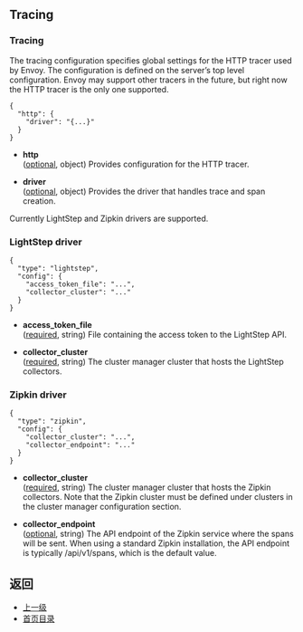 ## Tracing

### Tracing
The tracing configuration specifies global settings for the HTTP tracer used by Envoy. The configuration is defined on the server’s top level configuration. Envoy may support other tracers in the future, but right now the HTTP tracer is the only one supported.

```
{
  "http": {
    "driver": "{...}"
  }
}
```
- **http**<br />
	([optional](#), object) Provides configuration for the HTTP tracer.

- **driver**<br />
	([optional](#), object) Provides the driver that handles trace and span creation.

Currently LightStep and Zipkin drivers are supported.

### LightStep driver
```
{
  "type": "lightstep",
  "config": {
    "access_token_file": "...",
    "collector_cluster": "..."
  }
}
```
- **access_token_file**<br />
	([required](#), string) File containing the access token to the LightStep API.

- **collector_cluster**<br />
	([required](#), string) The cluster manager cluster that hosts the LightStep collectors.

### Zipkin driver
```
{
  "type": "zipkin",
  "config": {
    "collector_cluster": "...",
    "collector_endpoint": "..."
  }
}
```
- **collector_cluster**<br />
	([required](#), string) The cluster manager cluster that hosts the Zipkin collectors. Note that the Zipkin cluster must be defined under clusters in the cluster manager configuration section.

- **collector_endpoint**<br />
	([optional](#), string) The API endpoint of the Zipkin service where the spans will be sent. When using a standard Zipkin installation, the API endpoint is typically /api/v1/spans, which is the default value.



## 返回
- [上一级](../v1APIreference.md)
- [首页目录](../README.md)

